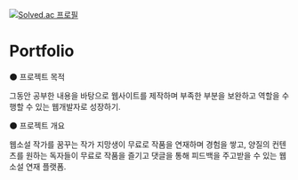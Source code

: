 [![Solved.ac
프로필](http://mazassumnida.wtf/api/v2/generate_badge?boj={https://github.com/SehunPyo/Portfolio})](https://solved.ac/{https://github.com/SehunPyo/Portfolio})


# Portfolio

🌑 프로젝트 목적

그동안 공부한 내용을 바탕으로 웹사이트를 제작하며 부족한 부분을 보완하고 역할을 수행할 수 있는 웹개발자로 성장하기.

🌑 프로젝트 개요

웹소설 작가를 꿈꾸는 작가 지망생이 무료로 작품을 연재하며 경험을 쌓고, 양질의 컨텐츠를 원하는 독자들이 무료로 작품을 즐기고 댓글을 통해 피드백을 주고받을 수 있는 웹소설 연재 플랫폼.

